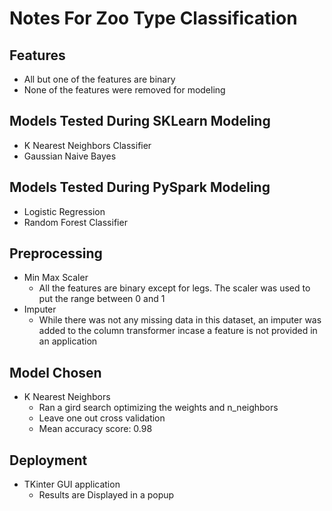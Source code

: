 # Notes For Zoo Type Classification

## Features
* All but one of the features are binary
* None of the features were removed for modeling

## Models Tested During SKLearn Modeling
* K Nearest Neighbors Classifier
* Gaussian Naive Bayes

## Models Tested During PySpark Modeling
* Logistic Regression
* Random Forest Classifier

## Preprocessing
* Min Max Scaler
    - All the features are binary except for legs. The scaler was used to put the range between 0 and 1
* Imputer
    - While there was not any missing data in this dataset, an imputer was added to the column transformer incase a feature is not provided in an application

## Model Chosen
* K Nearest Neighbors
    - Ran a gird search optimizing the weights and n_neighbors
    - Leave one out cross validation
    - Mean accuracy score: 0.98


## Deployment
* TKinter GUI application
    - Results are Displayed in a popup
